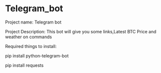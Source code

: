 # Telegram_bot
Project name: Telegram bot

Project Description: This bot will give you some links,Latest BTC Price and weather on commands 

Required things to install:

pip install python-telegram-bot

pip install requests
